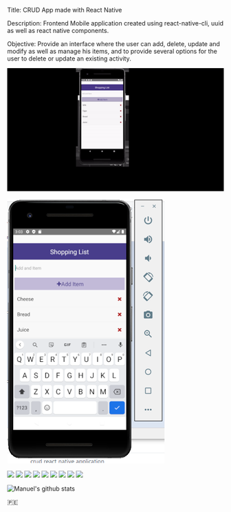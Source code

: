 Title: CRUD App made with React Native

Description: Frontend Mobile application created using react-native-cli, uuid as well as react native components.

Objective: Provide an interface where the user can add, delete, update and modify as well as manage his items, and to provide several 
options for the user to delete or update an existing activity.

[![Demo CountPages alpha](https://github.com/manuepeva/React-Native---CRUD/blob/master/ezgif.com-video-to-gif.gif)](https://github.com/manuepeva/React-Native---CRUD/blob/master/react-native-crud.mp4)

[![Header](https://github.com/manuepeva/React-Native---CRUD/blob/master/crud-react-native.png "Header")](https://github.com/manuepeva/React-Native---CRUD/blob/master/crud-react-native.png)

![](https://img.shields.io/badge/CODE-CSS-informational?style=flat&logoColor=white&color=2bbc8a)
![](https://img.shields.io/badge/CODE-JavaScript-informational?style=flat&logoColor=white&color=2bbc8a)
![](https://img.shields.io/badge/LIBRARY-REACT-NATIVE-informational?style=flat&logoColor=white&color=2bbc8a)
![](https://img.shields.io/badge/OS-WINDOWS-informational?style=flat&logoColor=white&color=2bbc8a)
![](https://img.shields.io/badge/EDITOR-VISUALSTUDIO-informational?style=flat&logoColor=white&color=2bbc8a)
![](https://img.shields.io/badge/EDITORANDROID-STUDIO-informational?style=flat&logoColor=white&color=2bbc8a)
![](https://img.shields.io/badge/EDITOR-EMULATORANDROIDIOS-informational?style=flat&logoColor=white&color=2bbc8a)
![](https://img.shields.io/badge/SHELL-GITBASH-informational?style=flat&logoColor=white&color=2bbc8a)
![](https://img.shields.io/badge/CODE-API-informational?style=flat&logoColor=white&color=2bbc8a)

![Manuel's github stats](https://github-readme-stats.vercel.app/api?username=manuepeva&show_icons=true&theme=tokyonight)

🇵🇪

